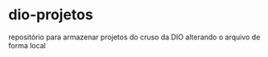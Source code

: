 # dio-projetos
repositório para armazenar projetos do cruso da DIO
alterando o arquivo de forma local